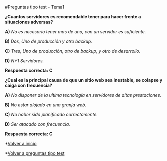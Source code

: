 #Preguntas tipo test - Tema1


**¿Cuantos servidores es recomendable tener para hacer frente a situaciones adversas?**

**A)** *No es necesario tener mas de uno, con un servidor es suficiente.*

**B)** *Dos, Uno de producción y otro backup.*

**C)** *Tres, Uno de  producción, otro de backup, y otro de desarrollo.*

**D)** *N+1 Servidores.*

**Respuesta correcta: C**




**¿Cual es la principal causa de que un sitio web sea inestable, se colapse y caiga con frecuencia?**

**A)** *No disponer de la ultima tecnología en servidores de altas prestaciones.*

**B)** *No estar alojado en una granja web.*

**C)** *No haber sido planificado correctamente.*

**D)** *Ser atacado con frecuencia.*

**Respuesta correcta: C**


*[Volver a ínicio](../../../)

*[Volver a preguntas tipo test](../../../Preguntas_Test)
